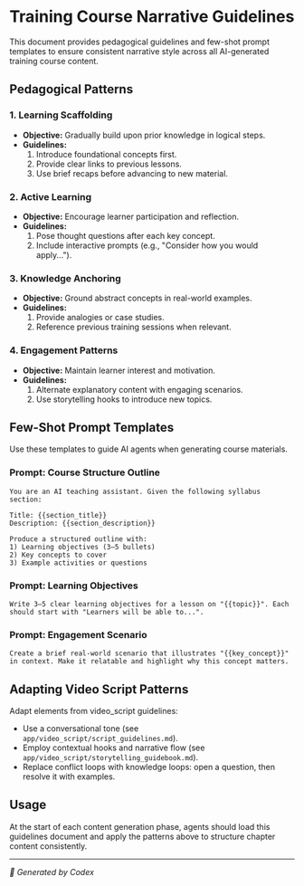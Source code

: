 <!--
Codex-generated file: Training Course Narrative Signature Guidelines (US-000)
-->
# Training Course Narrative Guidelines

This document provides pedagogical guidelines and few-shot prompt templates to ensure consistent narrative style across all AI-generated training course content.

## Pedagogical Patterns

### 1. Learning Scaffolding
- **Objective:** Gradually build upon prior knowledge in logical steps.
- **Guidelines:**
  1. Introduce foundational concepts first.
  2. Provide clear links to previous lessons.
  3. Use brief recaps before advancing to new material.

### 2. Active Learning
- **Objective:** Encourage learner participation and reflection.
- **Guidelines:**
  1. Pose thought questions after each key concept.
  2. Include interactive prompts (e.g., "Consider how you would apply...").

### 3. Knowledge Anchoring
- **Objective:** Ground abstract concepts in real-world examples.
- **Guidelines:**
  1. Provide analogies or case studies.
  2. Reference previous training sessions when relevant.

### 4. Engagement Patterns
- **Objective:** Maintain learner interest and motivation.
- **Guidelines:**
  1. Alternate explanatory content with engaging scenarios.
  2. Use storytelling hooks to introduce new topics.

## Few-Shot Prompt Templates

Use these templates to guide AI agents when generating course materials.

### Prompt: Course Structure Outline
```
You are an AI teaching assistant. Given the following syllabus section:

Title: {{section_title}}
Description: {{section_description}}

Produce a structured outline with:
1) Learning objectives (3–5 bullets)
2) Key concepts to cover
3) Example activities or questions
```

### Prompt: Learning Objectives
```
Write 3–5 clear learning objectives for a lesson on "{{topic}}". Each should start with "Learners will be able to...".
```

### Prompt: Engagement Scenario
```
Create a brief real-world scenario that illustrates "{{key_concept}}" in context. Make it relatable and highlight why this concept matters.
```

## Adapting Video Script Patterns

Adapt elements from video_script guidelines:
- Use a conversational tone (see `app/video_script/script_guidelines.md`).
- Employ contextual hooks and narrative flow (see `app/video_script/storytelling_guidebook.md`).
- Replace conflict loops with knowledge loops: open a question, then resolve it with examples.

## Usage

At the start of each content generation phase, agents should load this guidelines document and apply the patterns above to structure chapter content consistently.

---

*🤖 Generated by Codex*